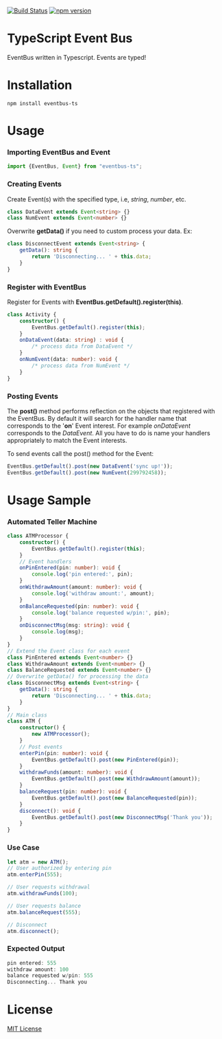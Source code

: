 [![Build Status](https://travis-ci.org/rgr-myrg/eventbus-ts.svg?branch=master)](https://travis-ci.org/rgr-myrg/eventbus-ts) [![npm version](https://badge.fury.io/js/eventbus-ts.svg)](https://badge.fury.io/js/eventbus-ts)

# TypeScript Event Bus

EventBus written in Typescript. Events are typed!

# Installation

```
npm install eventbus-ts
```

# Usage
### Importing EventBus and Event
```typescript
import {EventBus, Event} from "eventbus-ts";
```
### Creating Events

Create Event(s) with the specified type, i.e, _string_, _number_, etc.

```typescript
class DataEvent extends Event<string> {}
class NumEvent extends Event<number> {}
```
Overwrite **getData()** if you need to custom process your data. Ex:
```typescript
class DisconnectEvent extends Event<string> {
    getData(): string {
        return 'Disconnecting... ' + this.data;
    }
}
```
### Register with EventBus

Register for Events with **EventBus.getDefault().register(this)**.

```typescript
class Activity {
    constructor() {
        EventBus.getDefault().register(this);
    }
    onDataEvent(data: string) : void {
        /* process data from DataEvent */
    }
    onNumEvent(data: number): void {
        /* process data from NumEvent */
    }
}
```

### Posting Events

The **post()** method performs reflection on the objects that registered with the EventBus. By default it will search for the handler name that corresponds to the '**on**' Event interest. For example _onDataEvent_ corresponds to the _DataEvent_. All you have to do is name your handlers appropriately to match the Event interests.

To send events call the post() method for the Event:
```typescript
EventBus.getDefault().post(new DataEvent('sync up!'));
EventBus.getDefault().post(new NumEvent(299792458));
```

# Usage Sample
### Automated Teller Machine
```typescript
class ATMProcessor {
	constructor() {
        EventBus.getDefault().register(this);
    }
	// Event handlers
    onPinEntered(pin: number): void {
        console.log('pin entered:', pin);
    }
    onWithdrawAmount(amount: number): void {
        console.log('withdraw amount:', amount);
    }
    onBalanceRequested(pin: number): void {
        console.log('balance requested w/pin:', pin);
    }
    onDisconnectMsg(msg: string): void {
        console.log(msg);
    }
}
// Extend the Event class for each event
class PinEntered extends Event<number> {}
class WithdrawAmount extends Event<number> {}
class BalanceRequested extends Event<number> {}
// Overwrite getData() for processing the data
class DisconnectMsg extends Event<string> {
    getData(): string {
        return 'Disconnecting... ' + this.data;
    }
}
// Main class
class ATM {
	constructor() {
		new ATMProcessor();
	}
	// Post events
	enterPin(pin: number): void {
		EventBus.getDefault().post(new PinEntered(pin));
	}
	withdrawFunds(amount: number): void {
	    EventBus.getDefault().post(new WithdrawAmount(amount));
	}
	balanceRequest(pin: number): void {
	    EventBus.getDefault().post(new BalanceRequested(pin));
	}
    disconnect(): void {
        EventBus.getDefault().post(new DisconnectMsg('Thank you'));
    }
}
```
### Use Case
```typescript
let atm = new ATM();
// User authorized by entering pin
atm.enterPin(555);

// User requests withdrawal
atm.withdrawFunds(100);

// User requests balance
atm.balanceRequest(555);

// Disconnect
atm.disconnect();
```

### Expected Output

```typescript
pin entered: 555
withdraw amount: 100
balance requested w/pin: 555
Disconnecting... Thank you
```
# License

[MIT License](https://raw.githubusercontent.com/rgr-myrg/eventbus-ts/master/LICENSE)
